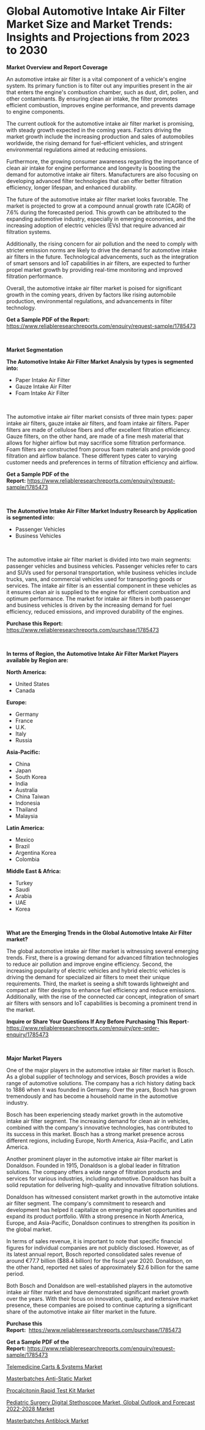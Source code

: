 <p><h1>Global Automotive Intake Air Filter Market Size and Market Trends: Insights and Projections from 2023 to 2030</h1></p><p><strong>Market Overview and Report Coverage</strong></p>
<p><p>An automotive intake air filter is a vital component of a vehicle's engine system. Its primary function is to filter out any impurities present in the air that enters the engine's combustion chamber, such as dust, dirt, pollen, and other contaminants. By ensuring clean air intake, the filter promotes efficient combustion, improves engine performance, and prevents damage to engine components.</p><p>The current outlook for the automotive intake air filter market is promising, with steady growth expected in the coming years. Factors driving the market growth include the increasing production and sales of automobiles worldwide, the rising demand for fuel-efficient vehicles, and stringent environmental regulations aimed at reducing emissions.</p><p>Furthermore, the growing consumer awareness regarding the importance of clean air intake for engine performance and longevity is boosting the demand for automotive intake air filters. Manufacturers are also focusing on developing advanced filter technologies that can offer better filtration efficiency, longer lifespan, and enhanced durability.</p><p>The future of the automotive intake air filter market looks favorable. The market is projected to grow at a compound annual growth rate (CAGR) of 7.6% during the forecasted period. This growth can be attributed to the expanding automotive industry, especially in emerging economies, and the increasing adoption of electric vehicles (EVs) that require advanced air filtration systems.</p><p>Additionally, the rising concern for air pollution and the need to comply with stricter emission norms are likely to drive the demand for automotive intake air filters in the future. Technological advancements, such as the integration of smart sensors and IoT capabilities in air filters, are expected to further propel market growth by providing real-time monitoring and improved filtration performance.</p><p>Overall, the automotive intake air filter market is poised for significant growth in the coming years, driven by factors like rising automobile production, environmental regulations, and advancements in filter technology.</p></p>
<p><strong>Get a Sample PDF of the Report:</strong> <a href="https://www.reliableresearchreports.com/enquiry/request-sample/1785473">https://www.reliableresearchreports.com/enquiry/request-sample/1785473</a></p>
<p>&nbsp;</p>
<p><strong>Market Segmentation</strong></p>
<p><strong>The Automotive Intake Air Filter Market Analysis by types is segmented into:</strong></p>
<p><ul><li>Paper Intake Air Filter</li><li>Gauze Intake Air Filter</li><li>Foam Intake Air Filter</li></ul></p>
<p>&nbsp;</p>
<p><p>The automotive intake air filter market consists of three main types: paper intake air filters, gauze intake air filters, and foam intake air filters. Paper filters are made of cellulose fibers and offer excellent filtration efficiency. Gauze filters, on the other hand, are made of a fine mesh material that allows for higher airflow but may sacrifice some filtration performance. Foam filters are constructed from porous foam materials and provide good filtration and airflow balance. These different types cater to varying customer needs and preferences in terms of filtration efficiency and airflow.</p></p>
<p><strong>Get a Sample PDF of the Report:</strong>&nbsp;<a href="https://www.reliableresearchreports.com/enquiry/request-sample/1785473">https://www.reliableresearchreports.com/enquiry/request-sample/1785473</a></p>
<p>&nbsp;</p>
<p><strong>The Automotive Intake Air Filter Market Industry Research by Application is segmented into:</strong></p>
<p><ul><li>Passenger Vehicles</li><li>Business Vehicles</li></ul></p>
<p>&nbsp;</p>
<p><p>The automotive intake air filter market is divided into two main segments: passenger vehicles and business vehicles. Passenger vehicles refer to cars and SUVs used for personal transportation, while business vehicles include trucks, vans, and commercial vehicles used for transporting goods or services. The intake air filter is an essential component in these vehicles as it ensures clean air is supplied to the engine for efficient combustion and optimum performance. The market for intake air filters in both passenger and business vehicles is driven by the increasing demand for fuel efficiency, reduced emissions, and improved durability of the engines.</p></p>
<p><strong>Purchase this Report:</strong>&nbsp; <a href="https://www.reliableresearchreports.com/purchase/1785473">https://www.reliableresearchreports.com/purchase/1785473</a></p>
<p>&nbsp;</p>
<p><strong>In terms of Region, the Automotive Intake Air Filter Market Players available by Region are:</strong></p>
<p>
    <p> <strong> North America: </strong>
        <ul>
            <li>United States</li>
            <li>Canada</li>
        </ul>
        </p> 
    <p> <strong> Europe: </strong>
        <ul>
            <li>Germany</li>
            <li>France</li>
            <li>U.K.</li>
            <li>Italy</li>
            <li>Russia</li>
        </ul>
        </p> 
    <p> <strong> Asia-Pacific: </strong>
        <ul>
            <li>China</li>
            <li>Japan</li>
            <li>South Korea</li>
            <li>India</li>
            <li>Australia</li>
            <li>China Taiwan</li>
            <li>Indonesia</li>
            <li>Thailand</li>
            <li>Malaysia</li>
        </ul>
        </p> 
    <p> <strong> Latin America: </strong>
        <ul>
            <li>Mexico</li>
            <li>Brazil</li>
            <li>Argentina Korea</li>
            <li>Colombia</li>
        </ul>
        </p> 
    <p> <strong> Middle East & Africa: </strong>
        <ul>
            <li>Turkey</li>
            <li>Saudi</li>
            <li>Arabia</li>
            <li>UAE</li>
            <li>Korea</li>
        </ul>
    </p>
    </p>
<p>&nbsp;</p>
<p><strong>What are the Emerging Trends in the Global Automotive Intake Air Filter market?</strong></p>
<p><p>The global automotive intake air filter market is witnessing several emerging trends. First, there is a growing demand for advanced filtration technologies to reduce air pollution and improve engine efficiency. Second, the increasing popularity of electric vehicles and hybrid electric vehicles is driving the demand for specialized air filters to meet their unique requirements. Third, the market is seeing a shift towards lightweight and compact air filter designs to enhance fuel efficiency and reduce emissions. Additionally, with the rise of the connected car concept, integration of smart air filters with sensors and IoT capabilities is becoming a prominent trend in the market.</p></p>
<p><strong>Inquire or Share Your Questions If Any Before Purchasing This Report</strong>- <a href="https://www.reliableresearchreports.com/enquiry/pre-order-enquiry/1785473">https://www.reliableresearchreports.com/enquiry/pre-order-enquiry/1785473</a></p>
<p>&nbsp;</p>
<p><strong>Major Market Players</strong></p>
<p><p>One of the major players in the automotive intake air filter market is Bosch. As a global supplier of technology and services, Bosch provides a wide range of automotive solutions. The company has a rich history dating back to 1886 when it was founded in Germany. Over the years, Bosch has grown tremendously and has become a household name in the automotive industry. </p><p>Bosch has been experiencing steady market growth in the automotive intake air filter segment. The increasing demand for clean air in vehicles, combined with the company's innovative technologies, has contributed to its success in this market. Bosch has a strong market presence across different regions, including Europe, North America, Asia-Pacific, and Latin America.</p><p>Another prominent player in the automotive intake air filter market is Donaldson. Founded in 1915, Donaldson is a global leader in filtration solutions. The company offers a wide range of filtration products and services for various industries, including automotive. Donaldson has built a solid reputation for delivering high-quality and innovative filtration solutions.</p><p>Donaldson has witnessed consistent market growth in the automotive intake air filter segment. The company's commitment to research and development has helped it capitalize on emerging market opportunities and expand its product portfolio. With a strong presence in North America, Europe, and Asia-Pacific, Donaldson continues to strengthen its position in the global market.</p><p>In terms of sales revenue, it is important to note that specific financial figures for individual companies are not publicly disclosed. However, as of its latest annual report, Bosch reported consolidated sales revenue of around €77.7 billion ($88.4 billion) for the fiscal year 2020. Donaldson, on the other hand, reported net sales of approximately $2.6 billion for the same period.</p><p>Both Bosch and Donaldson are well-established players in the automotive intake air filter market and have demonstrated significant market growth over the years. With their focus on innovation, quality, and extensive market presence, these companies are poised to continue capturing a significant share of the automotive intake air filter market in the future.</p></p>
<p><strong>Purchase this Report:</strong>&nbsp;&nbsp;<a href="https://www.reliableresearchreports.com/purchase/1785473">https://www.reliableresearchreports.com/purchase/1785473</a></p>
<p></p>
<p><strong>Get a Sample PDF of the Report:</strong>&nbsp;<a href="https://www.reliableresearchreports.com/enquiry/request-sample/1785473">https://www.reliableresearchreports.com/enquiry/request-sample/1785473</a></p>
<p><p><a href="https://www.linkedin.com/pulse/telemedicine-carts-amp-systems-market-share-new-trends-mbwie/">Telemedicine Carts & Systems Market</a></p><p><a href="https://github.com/scarol104/Market-Research-Report-List-1/blob/main/masterbatches-anti-static-market.md">Masterbatches Anti-Static Market</a></p><p><a href="https://www.linkedin.com/pulse/procalcitonin-rapid-test-kit-market-research-report-unlocks-dy7ye/">Procalcitonin Rapid Test Kit Market</a></p><p><a href="https://medium.com/@cierrahayes645/pediatric-surgery-digital-stethoscope-market-global-outlook-and-forecast-2022-2028-market-outlook-d40a3349a755">Pediatric Surgery Digital Stethoscope Market, Global Outlook and Forecast 2022-2028 Market</a></p><p><a href="https://github.com/dzharov81/Market-Research-Report-List-1/blob/main/masterbatches-antiblock-market.md">Masterbatches Antiblock Market</a></p></p>